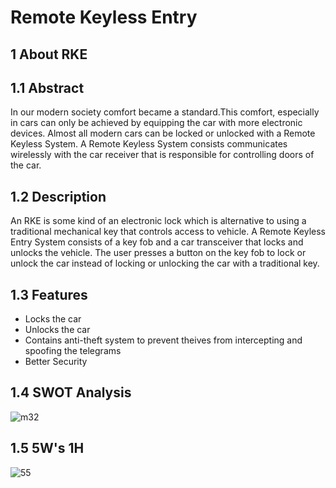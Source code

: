 # Remote Keyless Entry


## 1 About RKE

## 1.1 Abstract
In our modern society comfort became a standard.This comfort, especially in cars can only be achieved by equipping the car with more electronic devices. Almost all modern cars can be locked or unlocked with a Remote Keyless System. A Remote Keyless System consists communicates wirelessly with the car receiver that is responsible for controlling doors of the car. 
## 1.2 Description
An RKE is some kind of an electronic lock which is alternative to using a traditional mechanical key that controls access to vehicle. A Remote Keyless Entry System consists of a key fob and a car transceiver that locks and unlocks the vehicle. The user presses a button on the key fob to lock or unlock the car instead of locking or unlocking the car with a traditional key.
## 1.3 Features
- Locks the car
- Unlocks the car
- Contains anti-theft system to prevent theives from intercepting and spoofing the telegrams
- Better Security

## 1.4 SWOT Analysis
![m32](https://user-images.githubusercontent.com/98951784/157824684-cd60f6f8-46f6-4ee0-b932-29552117b292.png)

## 1.5 5W's 1H
![55](https://user-images.githubusercontent.com/98951784/157828539-23990279-cc63-4cb7-aec0-3fc0c9163b06.png)

